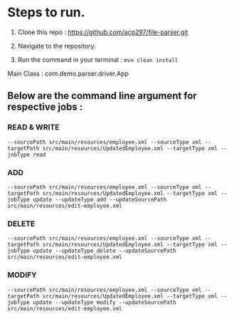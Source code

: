 # Steps to run.

1. Clone this repo : https://github.com/acp297/file-parser.git

2. Navigate to the repository.

3. Run the command in your terminal : ```mvn clean install```

Main Class : com.demo.parser.driver.App

## Below are the command line argument for respective jobs :

### READ & WRITE
```--sourcePath src/main/resources/employee.xml --sourceType xml --targetPath src/main/resources/UpdatedEmployee.xml --targetType xml --jobType read ```

### ADD
```--sourcePath src/main/resources/employee.xml --sourceType xml --targetPath src/main/resources/UpdatedEmployee.xml --targetType xml --jobType update --updateType add --updateSourcePath src/main/resources/edit-employee.xml```

### DELETE
```--sourcePath src/main/resources/employee.xml --sourceType xml --targetPath src/main/resources/UpdatedEmployee.xml --targetType xml --jobType update --updateType delete --updateSourcePath src/main/resources/edit-employee.xml```

### MODIFY
```--sourcePath src/main/resources/employee.xml --sourceType xml --targetPath src/main/resources/UpdatedEmployee.xml --targetType xml --jobType update --updateType modify --updateSourcePath src/main/resources/edit-employee.xml```
